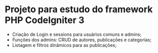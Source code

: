 # Projeto para estudo do framework PHP CodeIgniter 3 

- Criação de Login e sessions para usuários comuns e admins;
- Funções dos admins: CRUD de autores, publicações e categorias;
- Listagem e filtros dinâmicos para as publicações; 

 
